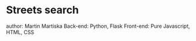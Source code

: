 # Streets search

author: Martin Martiska
Back-end: Python, Flask
Front-end: Pure Javascript, HTML, CSS
